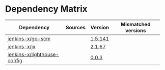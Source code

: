 # Dependency Matrix

Dependency | Sources | Version | Mismatched versions
---------- | ------- | ------- | -------------------
[jenkins-x/go-scm](https://github.com/jenkins-x/go-scm) |  | [1.5.141]() | 
[jenkins-x/jx](https://github.com/jenkins-x/jx) |  | [2.1.67](https://github.com/jenkins-x/jx/releases/tag/v2.1.67) | 
[jenkins-x/lighthouse-config](https://github.com/jenkins-x/lighthouse-config) |  | [0.0.3]() | 
